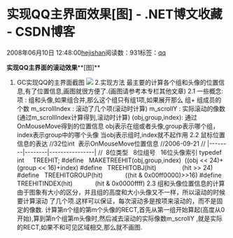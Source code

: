 
# 实现QQ主界面效果[图] - .NET博文收藏 - CSDN博客


2008年06月10日 12:48:00[hejishan](https://me.csdn.net/hejishan)阅读数：931标签：[qq																](https://so.csdn.net/so/search/s.do?q=qq&t=blog)


**实现QQ主界面的滚动效果****[图]**
1. GC实现QQ的主界面截图
![](https://p-blog.csdn.net/images/p_blog_csdn_net/xuweiqun/gc.jpg)
2.实现方法
最主要的计算各个组和头像的位置信息,有了位置信息,画图就很方便了.(画图请参考本专栏其他文章)
2.1 一些概念:
项 : 组和头像,如果组合并,那么这个组只有组1项,如果展开那么 组+ 组成员的个数
m_scrollIndex : 滚动了几个项(滚动时计算)
m_scrollY : 实际滚动的像数(通过m_scrollIndex计算得到,滚动时计算)
(obj,group,index): 通过OnMouseMove得到的位置信息
obj表示在组或者头像,group表示哪个组，index表示group中的哪个头像
当obj表示组时,index就不起作用
2.2 鼠标位置信息的表达
//32位int  表示OnMouseMove位置信息
//2006-09-21
// |--------|--------|----------------|
//  8位类型   8位组号   16位头像索引
typedef   int     TREEHIT;
\#define   MAKETREEHIT(obj,group,index)  ((obj << 24)+(group << 16)+index)
\#define   TREEHITOBJ(hit)               (hit >> 24)
\#define   TREEHITGROUP(hit)             ((hit & 0x00ff0000)>>16)
\#define   TREEHITINDEX(hit)             (hit & 0x0000ffff)
2.3 组和头像位置信息的计算
由于图象有大小的区分，并且组的高度和大小头像又不一样，所以滚动的时候要计算滚动
了几个项.这样可以保证，每次滚动多是按项来滚动的，而不是固定的像数.
计算第n个组的第m个头像的RECT,首先从第一组开始算起(高度从0开始),算到第n个组第m头像时,然后减去滚动的实际像数m_scrollY ,就是实际的RECT,如果不和可见区域相交,那么就不画图.




